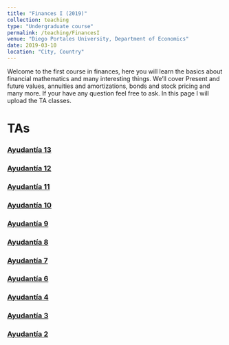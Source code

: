 ```yaml
---
title: "Finances I (2019)"
collection: teaching
type: "Undergraduate course"
permalink: /teaching/FinancesI
venue: "Diego Portales University, Department of Economics"
date: 2019-03-10
location: "City, Country"
---
```



Welcome to the first course in finances, here you will learn the basics about financial mathematics and many interesting things. We’ll cover Present and future values, annuities and amortizations, bonds and stock pricing and many more. If your have any question feel free to ask. In this page I will upload the TA classes.

TAs
======


### [Ayudantía 13](http://apobletee.github.io/files/F1/a13.pdf)

### [Ayudantía 12](http://apobletee.github.io/files/F1/a12.pdf)

### [Ayudantía 11](http://apobletee.github.io/files/F1/a11.pdf)

### [Ayudantía 10](http://apobletee.github.io/files/F1/a10.pdf)

### [Ayudantía 9](http://apobletee.github.io/files/F1/a9.pdf)

### [Ayudantía 8](http://apobletee.github.io/files/F1/a8.pdf)

### [Ayudantía 7](http://apobletee.github.io/files/F1/a7.pdf)

### [Ayudantía 6](http://apobletee.github.io/files/F1/a6.pdf)

### [Ayudantía 4](http://apobletee.github.io/files/F1/Finanzas1_A4.pdf)

### [Ayudantía 3](http://apobletee.github.io/files/F1/Ayudantía3.pdf)

### [Ayudantía 2](http://apobletee.github.io/files/F1/Ayudantía2Finanzas.pdf)


